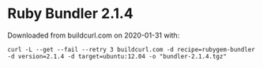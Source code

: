 # Ruby Bundler 2.1.4

Downloaded from buildcurl.com on 2020-01-31 with:

```
curl -L --get --fail --retry 3 buildcurl.com -d recipe=rubygem-bundler -d version=2.1.4 -d target=ubuntu:12.04 -o "bundler-2.1.4.tgz"
```
